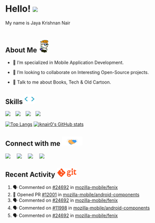 <h1> Hello! <img src = "https://raw.githubusercontent.com/MartinHeinz/MartinHeinz/master/wave.gif" width='50px'> </h1>
<div size='20px'> My name is Jaya Krishnan Nair </div>

<br>

<h2> About Me <img alt="skills" src="/assets/cartoon.webp" width="32px"></h2>

 - 🔭 I’m specialized in Mobile Application Development.

 - 👯 I’m looking to collaborate on Interesting Open-Source projects.

 - 💬 Talk to me about Books, Tech & Old Cartoon.

<h2> Skills <img alt="skills" src="/assets/giphy.webp" width="32px"></h2>
  
  <a href='https://github.com/jknair0?tab=repositories&q=&type=&language=java&sort='><img width ='24px' src ='https://raw.githubusercontent.com/rahulbanerjee26/githubAboutMeGenerator/main/icons/java.svg'></a>
<text>&nbsp;&nbsp;</text>
<a href='https://github.com/jknair0?tab=repositories&q=&type=&language=kotlin&sort='><img width ='24px' src ='https://raw.githubusercontent.com/rahulbanerjee26/githubAboutMeGenerator/main/icons/kotlin.svg'></div></a>
<text>&nbsp;&nbsp;</text>
<a href='https://github.com/jknair0?tab=repositories&q=&type=&language=android&sort='><img width ='24px' src ='https://raw.githubusercontent.com/rahulbanerjee26/githubAboutMeGenerator/main/icons/android.svg'></a>
<text>&nbsp;&nbsp;</text>
<a href='https://github.com/jknair0?tab=repositories&q=&type=&language=go&sort='><img width ='24px' src ='https://raw.githubusercontent.com/rahulbanerjee26/githubAboutMeGenerator/main/icons/go.svg'></a>

[![Top Langs](https://github-readme-stats.vercel.app/api/top-langs/?username=jknair0&langs_count=5&layout=compact&theme=dark)](https://github.com/jknair0/github-readme-stats)
[![jknair0's GitHub stats](https://github-readme-stats.vercel.app/api?username=jknair0&hide_title=true&show_icons=true&count_private=true&hide_rank=true&disable_animations=true&theme=dark)](https://github.com/jknair0/github-readme-stats)

<h2> Connect with me <img src='/assets/handshake.gif' width="64px"> </h2>
<a href = 'https://www.linkedin.com/in/jknair0'> <img width = '24px' align= 'center' src="https://raw.githubusercontent.com/rahulbanerjee26/githubAboutMeGenerator/main/icons/linked-in-alt.svg"/></a>
<text>&nbsp;&nbsp;&nbsp;</text>
<a href = 'https://www.twitter.com/jknair0'> <img width = '24px' align= 'center' src="https://raw.githubusercontent.com/rahulbanerjee26/githubAboutMeGenerator/main/icons/twitter.svg"/></a> 
<text>&nbsp;&nbsp;&nbsp;</text>
<a href = 'https://www.github.com/jknair0'> <img width = '24px' align= 'center' src="https://raw.githubusercontent.com/rahulbanerjee26/githubAboutMeGenerator/main/icons/github.svg"/></a> 
<text>&nbsp;&nbsp;&nbsp;</text>
<a href = 'https://jknair0.dev'> <img width = '24px' align= 'center' src="https://raw.githubusercontent.com/rahulbanerjee26/githubAboutMeGenerator/main/icons/portfolio.png"/></a> 

<h2> Recent Activity <img alt="git" src='assets/git.gif' width="64px"> </h2>

<!--START_SECTION:activity-->
1. 🗣 Commented on [#24692](https://github.com/mozilla-mobile/fenix/issues/24692) in [mozilla-mobile/fenix](https://github.com/mozilla-mobile/fenix)
2. 💪 Opened PR [#12001](https://github.com/mozilla-mobile/android-components/pull/12001) in [mozilla-mobile/android-components](https://github.com/mozilla-mobile/android-components)
3. 🗣 Commented on [#24692](https://github.com/mozilla-mobile/fenix/issues/24692) in [mozilla-mobile/fenix](https://github.com/mozilla-mobile/fenix)
4. 🗣 Commented on [#11998](https://github.com/mozilla-mobile/android-components/issues/11998) in [mozilla-mobile/android-components](https://github.com/mozilla-mobile/android-components)
5. 🗣 Commented on [#24692](https://github.com/mozilla-mobile/fenix/issues/24692) in [mozilla-mobile/fenix](https://github.com/mozilla-mobile/fenix)
<!--END_SECTION:activity-->
